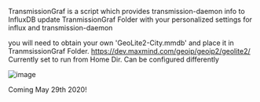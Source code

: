 TransmissionGraf is a script which provides transmission-daemon info to InfluxDB
update TranmissionGraf Folder with your personalized settings for influx and transmission-daemon

you will need to obtain your own 'GeoLite2-City.mmdb' and place it in TranmsissionGraf Folder. 
https://dev.maxmind.com/geoip/geoip2/geolite2/  
Currently set to run from Home Dir. Can be configured differently

![image](https://user-images.githubusercontent.com/65983438/82976070-c4e44000-9fa3-11ea-862a-5003606e5fc5.png)

Coming May 29th 2020! 

